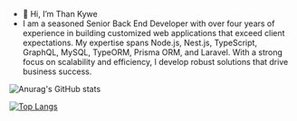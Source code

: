 - 👋 Hi, I’m Than Kywe
- I am a seasoned Senior Back End Developer with over four years of experience in building customized web applications that exceed client expectations. My expertise spans Node.js, Nest.js, TypeScript, GraphQL, MySQL, TypeORM, Prisma ORM, and Laravel. With a strong focus on scalability and efficiency, I develop robust solutions that drive business success.


![Anurag's GitHub stats](https://github-readme-stats.vercel.app/api?username=Than890&show_icons=true&theme=radical)

[![Top Langs](https://github-readme-stats.vercel.app/api/top-langs/?username=Than890&layout=pie)](https://github.com/anuraghazra/github-readme-stats)
